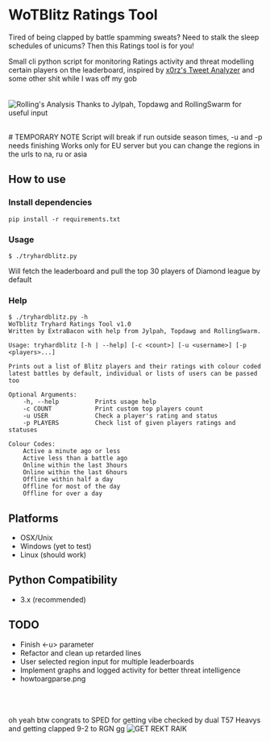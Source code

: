 # WoTBlitz Ratings Tool
Tired of being clapped by battle spamming sweats? Need to stalk the sleep schedules of unicums? Then this Ratings tool is for you!

Small cli python script for monitoring Ratings activity and threat modelling certain players on the leaderboard, inspired by <a href="https://github.com/x0rz/tweets_analyzer">x0rz's Tweet Analyzer</a> and some other shit while I was off my gob
<br><br><br>
![Rolling's Analysis](https://media.discordapp.net/attachments/307258554581254144/783890501576949760/lmao.png)
Thanks to Jylpah, Topdawg and RollingSwarm for useful input

<br>
# TEMPORARY NOTE 
Script will break if run outside season times, -u and -p needs finishing
Works only for EU server but you can change the regions in the urls to na, ru or asia


## How to use


### Install dependencies
```shell
pip install -r requirements.txt
```

### Usage
```shell
$ ./tryhardblitz.py
```
Will fetch the leaderboard and pull the top 30 players of Diamond league by default

### Help
```shell
$ ./tryhardblitz.py -h
WoTblitz Tryhard Ratings Tool v1.0
Written by ExtraBacon with help from Jylpah, Topdawg and RollingSwarm.

Usage: tryhardblitz [-h | --help] [-c <count>] [-u <username>] [-p <players>...]

Prints out a list of Blitz players and their ratings with colour coded latest battles by default, individual or lists of users can be passed too

Optional Arguments:
    -h, --help          Prints usage help
    -c COUNT            Print custom top players count
    -u USER             Check a player's rating and status
    -p PLAYERS          Check list of given players ratings and statuses

Colour Codes:
    Active a minute ago or less
    Active less than a battle ago
    Online within the last 3hours
    Online within the last 6hours
    Offline within half a day
    Offline for most of the day
    Offline for over a day

```

## Platforms
 * OSX/Unix
 * Windows (yet to test)
 * Linux (should work)

## Python Compatibility
 * 3.x (recommended)

## TODO
 + Finish <-u> parameter
 + Refactor and clean up retarded lines
 + User selected region input for multiple leaderboards
 + Implement graphs and logged activity for better threat intelligence
 + howtoargparse.png


<br><br><br>
oh yeah btw congrats to SPED for getting vibe checked by dual T57 Heavys and getting clapped 9-2 to RGN gg
![GET REKT RAIK](https://media.discordapp.net/attachments/307258554581254144/783890466960572426/moe.gif)
